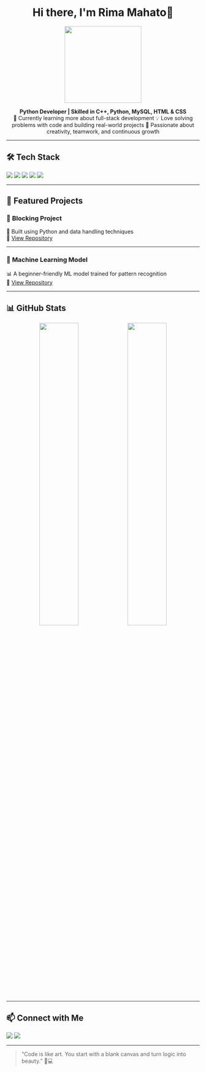<h1 align="center">Hi there, I'm Rima Mahato👋</h1>

<p align="center">
  <img src="https://media.giphy.com/media/qgQUggAC3Pfv687qPC/giphy.gif" width="200" />
</p>

<p align="center">
  <b>Python Developer | Skilled in C++, Python, MySQL, HTML & CSS</b>  
  <br />
  🌱 Currently learning more about full-stack development  
  💡 Love solving problems with code and building real-world projects  
  🎨 Passionate about creativity, teamwork, and continuous growth  
</p>

---

## 🛠️ Tech Stack

<p align="left">
  <img src="https://img.shields.io/badge/C++-00599C?style=for-the-badge&logo=c%2B%2B&logoColor=white" />
  <img src="https://img.shields.io/badge/Python-3776AB?style=for-the-badge&logo=python&logoColor=white" />
  <img src="https://img.shields.io/badge/MySQL-00000F?style=for-the-badge&logo=mysql&logoColor=white" />
  <img src="https://img.shields.io/badge/HTML5-e34c26?style=for-the-badge&logo=html5&logoColor=white" />
  <img src="https://img.shields.io/badge/CSS3-1572b6?style=for-the-badge&logo=css3&logoColor=white" />
</p>

---

## 📂 Featured Projects

### 🔐 **Blocking Project**
🧠 Built using Python and data handling techniques  
🔗 [View Repository](#)

---

### 🤖 **Machine Learning Model**
📊 A beginner-friendly ML model trained for pattern recognition  
🔗 [View Repository](#)

---

## 📊 GitHub Stats

<p align="center">
  <img src="https://github-readme-stats.vercel.app/api?username=seema-mathuk&show_icons=true&theme=radical" width="45%" />
  <img src="https://github-readme-stats.vercel.app/api/top-langs/?username=seema-mathuk&layout=compact&theme=radical" width="45%" />
</p>

---

## 📫 Connect with Me

<p align="left">
  <a href="mailto:your.email@example.com"><img src="https://img.shields.io/badge/Email-D14836?style=for-the-badge&logo=gmail&logoColor=white"></a>
  <a href="https://www.linkedin.com/in/your-linkedin/"><img src="https://img.shields.io/badge/LinkedIn-0077B5?style=for-the-badge&logo=linkedin&logoColor=white"></a>
</p>

---

> “Code is like art. You start with a blank canvas and turn logic into beauty.” 🎨💻

